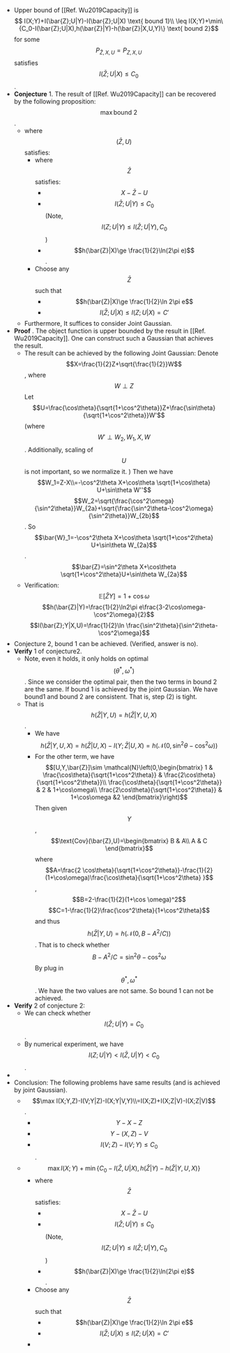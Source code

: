 - Upper bound of [[Ref. Wu2019Capacity]] is 
 $$ I(X;Y)+I(\bar{Z};U|Y)-I(\bar{Z};U|X) \text{ bound 1}\\ 
\leq I(X;Y)+\min\{C_0-I(\bar{Z};U|X),h(\bar{Z}|Y)-h(\bar{Z}|X,U,Y)\} \text{ bound 2}$$ for some 
$$P_{\bar{Z},X,U}=P_{Z,X,U}$$ satisfies $$I(\bar{Z};U|X)\leq C_0$$. 
- **Conjecture** 1. The result of [[Ref. Wu2019Capacity]] can be recovered by the following proposition: 
$$\max\text{bound 2}$$.
    - where $$(\bar{Z},U)$$ satisfies:
        - where $$\bar{Z}$$ satisfies: 
            - $$X-\bar{Z}-U$$
            - $$I(\bar{Z};U|Y)\leq C_0$$ (Note, $$I(Z;U|Y)\leq I(\bar{Z};U|Y), C_0$$)
            - $$h(\bar{Z}|X)\ge \frac{1}{2}\ln(2\pi e)$$.
        - Choose any $$\bar{Z}$$ such that 
            - $$h(\bar{Z}|X)\ge \frac{1}{2}\ln 2\pi e$$
            - $$I(\bar{Z};U|X)\leq I(Z;U|X)=C'$$
    - Furthermore, It suffices to consider Joint Gaussian. 
- __Proof__ . 
The object function is upper bounded by the result in [[Ref. Wu2019Capacity]]. 
One can construct such a Gaussian that achieves the result.
    - The result can be achieved by the following Joint Gaussian:
Denote $$X=\frac{1}{2}Z+\sqrt{\frac{1}{2}}W$$, where $$W\perp Z$$
Let $$U=\frac{\cos\theta}{\sqrt{1+\cos^2\theta}}Z+\frac{\sin\theta}{\sqrt{1+\cos^2\theta}}W'$$ (where $$W'\perp W_2, W_1, X,W$$. Additionally, scaling of $$U$$ is not important, so we normalize it. ) 
Then we have $$W_1=Z-X\\=-\cos^2⁡\theta X+\cos\theta \sqrt{1+\cos\theta}⁡ U+\sin\theta W''$$ 
$$W_2=\sqrt{\frac{\cos^2\omega}{\sin^2\theta}}W_{2a}+\sqrt{\frac{\sin^2\theta-\cos^2\omega}{\sin^2\theta}}W_{2b}$$.
So $$\bar{W}_1=-\cos^2⁡\theta X+\cos\theta \sqrt{1+\cos^2\theta}⁡ U+\sin\theta W_{2a}$$.
$$\bar{Z}=\sin^2\theta  X+\cos\theta \sqrt{1+\cos^2\theta}U+\sin\theta W_{2a}$$
    - Verification: 
$$\mathbb{E}[\bar{Z}Y]=1+\cos\omega$$
$$h(\bar{Z}|Y)=\frac{1}{2}\ln2\pi e\frac{3-2\cos\omega-\cos^2\omega}{2}$$
$$I(\bar{Z};Y|X,U)=\frac{1}{2}\ln \frac{\sin^2\theta}{\sin^2\theta-\cos^2\omega}$$
- Conjecture 2, bound 1 can be achieved. (Verified, answer is no).
- __Verify__ 1 of conjecture2. 
    - Note, even it holds, it only holds on optimal $$(\theta^*,\omega^*)$$. 
Since we consider the optimal pair, then the two terms in bound 2 are the same. If bound 1 is achieved by the joint Gaussian. We have bound1 and bound 2 are consistent. That is, step (2) is tight. 
    - That is $$h(\bar{Z}|Y,U)=h(\bar{Z}|Y,U,X)$$.
        - We have $$h(\bar{Z}|Y,U,X)=h(\bar{Z}|U,X)-I(Y;\bar{Z}|U,X)=h(\mathcal{N}(0,\sin^2\theta-\cos^2\omega))$$
        - For the other term, we have 
$$[U,Y,\bar{Z}]\sim \mathcal{N}\left(0,\begin{bmatrix}
1 & \frac{\cos\theta}{\sqrt{1+\cos^2\theta}} & \frac{2\cos\theta}{\sqrt{1+\cos^2\theta}}\\
\frac{\cos\theta}{\sqrt{1+\cos^2\theta}} & 2 & 1+\cos\omega\\ 
\frac{2\cos\theta}{\sqrt{1+\cos^2\theta}} & 1+\cos\omega &2
\end{bmatrix}\right)$$ 
Then given $$Y$$, 
$$\text{Cov}(\bar{Z},U)=\begin{bmatrix}
B & A\\
A & C
\end{bmatrix}$$
where $$A=\frac{2 \cos⁡\theta}{\sqrt{1+\cos^2⁡\theta}}-\frac{1}{2} (1+\cos⁡\omega)\frac{\cos⁡\theta}{\sqrt{1+\cos^2⁡\theta} }$$, 
$$B=2-\frac{1}{2}(1+\cos \omega)^2$$
$$C=1-\frac{1}{2}\frac{\cos^2\theta}{1+\cos^2\theta}$$
and thus $$h(\bar{Z}|Y,U)=h(\mathcal{N}(0, B-A^2/C))$$.
That is to check whether $$B-A^2/C=\sin^2\theta-\cos^2\omega$$
By plug in $$\theta^*, \omega^*$$. We have the two values are not same. 
So bound 1 can not be achieved. 
- __Verify__ 2 of conjecture 2: 
    - We can check whether $$I(\bar{Z};U|Y)=C_0$$. 
    - By numerical experiment, we have $$I(Z;U|Y)< I(\bar{Z},U|Y)<C_0$$. 
- 
- Conclusion: The following problems have same results (and is achieved by joint Gaussian).
    - $$\max I(X;Y,Z)-I(V;Y|Z)-I(X;Y|V,Y)\\=I(X;Z)+I(X;Z|V)-I(X;Z|V)$$.
        - $$Y-X-Z$$
        - $$Y-(X,Z)-V$$ 
        - $$I(V;Z)-I(V;Y)\leq C_0$$.
    - $$\max I(X;Y)+\min\{C_0-I(\bar{Z},U|X), h(\bar{Z}|Y)-h(\bar{Z}|Y,U,X)\}$$
        - where $$\bar{Z}$$ satisfies: 
            - $$X-\bar{Z}-U$$
            - $$I(\bar{Z};U|Y)\leq C_0$$ (Note, $$I(Z;U|Y)\leq I(\bar{Z};U|Y), C_0$$)
            - $$h(\bar{Z}|X)\ge \frac{1}{2}\ln(2\pi e)$$.
        - Choose any $$\bar{Z}$$ such that 
            - $$h(\bar{Z}|X)\ge \frac{1}{2}\ln 2\pi e$$
            - $$I(\bar{Z};U|X)\leq I(Z;U|X)=C'$$
        - 
